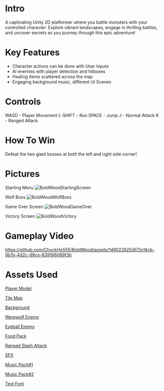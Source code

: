 # Intro
A captivating Unity 2D platformer where you battle monsters with your controlled character. Explore vibrant landscapes, engage in thrilling battles, and uncover secrets as you journey through this epic adventure!

# Key Features
- Character actions can be done with User Inputs
- AI enemies with player detection and hitboxes
- Healing Items scattered across the map
- Engaging background music, different UI Scenes

# Controls 
WASD - Player Movement
L-SHIFT - Run
SPACE - Jump
J - Normal Attack
K - Ranged Attack

# How To Win
Defeat the two giant bosses at both the left and right side corner!

# Pictures 
Starting Menu
![BoldWoodStartingScreen](https://github.com/ChuckHo555/BoldWood/assets/149022625/e8601dcf-e1af-4d8e-aaad-75705826365d)

Wolf Boss 
![BoldWoodWolfBoss](https://github.com/ChuckHo555/BoldWood/assets/149022625/5b2319f3-3179-48fa-ad2a-d4b06314e3a1)

Game Over Screen
![BoldWoodGameOver](https://github.com/ChuckHo555/BoldWood/assets/149022625/c29e4e39-4bdc-4d6b-b602-35b8901e7451)

Victory Screen
![BoldWoodVictory](https://github.com/ChuckHo555/BoldWood/assets/149022625/4570bf03-f3e0-40b8-9696-dc22e7a8eaae)

# Gameplay Video
https://github.com/ChuckHo555/BoldWood/assets/149022625/873cf4cb-9b7e-4d2c-99ce-839166089f3b

# Assets Used
[Player Model](https://craftpix.net/freebies/free-shinobi-sprites-pixel-art/?num=1&count=1&sq=shinobi&pos=0)

[Tile Map](https://cainos.itch.io/pixel-art-platformer-village-props)

[Background](https://lazyteastudios.itch.io/pine-forest-parallax-background)

[Werewolf Enemy](https://free-game-assets.itch.io/free-werewolf-sprite-sheets-pixel-art)

[Eyeball Enemy](https://luizmelo.itch.io/monsters-creatures-fantasy)

[Food Pack](https://rcpstd.itch.io/pixel-fruits-vegetables-pack)

[Ranged Slash Attack](https://sangoro.itch.io/attack-vfx)

[SFX](https://leohpaz.itch.io/rpg-essentials-sfx-free)

[Music Pack#1](https://kiddolink.itch.io/vgm-calm-1-royalty-free-music)

[Music Pack#2](https://sirion-lumenaire.itch.io/sirions-free-rpg-music-pack-1)

[Text Font](https://managore.itch.io/m5x7)
